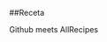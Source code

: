 ##Receta

[Build Status]: https://travis-ci.org/Aguynamedsteve/Receta
[Coverage Status]: https://coveralls.io/r/Aguynamedsteve/Receta

[BS img]: https://travis-ci.org/Aguynamedsteve/Receta.png
[CS img]: https://coveralls.io/repos/Aguynamedsteve/Receta/badge.png?branch=master


Github meets AllRecipes




